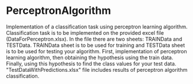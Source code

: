 # PerceptronAlgorithm
Implementation of a classification task using perceptron learning algorithm.
Classification task is to be implemented on the provided excel file (DataForPerceptron.xlsx).
In the file there are two sheets: TRAINData and TESTData. TRAINData sheet is to be used for training and TESTData sheet is to be used for testing your algorithm. 
First, implementation of perceptron learning algorithm, then obtaining the hypothesis using the train data.
Finally, using this hypothesis to find the class values for your test data. 
"TestDataWithPredictions.xlsx" file includes results of perceptron algorithm classification.
